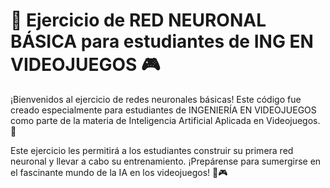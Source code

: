 # 🧠 Ejercicio de RED NEURONAL BÁSICA para estudiantes de ING EN VIDEOJUEGOS 🎮

¡Bienvenidos al ejercicio de redes neuronales básicas! Este código fue creado especialmente para estudiantes de INGENIERÍA EN VIDEOJUEGOS como parte de la materia de Inteligencia Artificial Aplicada en Videojuegos. 🤖

Este ejercicio les permitirá a los estudiantes construir su primera red neuronal y llevar a cabo su entrenamiento. ¡Prepárense para sumergirse en el fascinante mundo de la IA en los videojuegos! 🚀🎮

